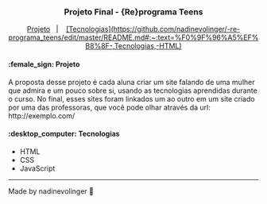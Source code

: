 <h3 align="center"> 
	Projeto Final - {Re}programa Teens
</h3>
<p align="center"> 
  <a href="#woman_technologist-project">Projeto</a>&nbsp;&nbsp;&nbsp;|&nbsp;&nbsp;&nbsp;
  <a href="#mag_right-technologies">[Tecnologias](https://github.com/nadinevolinger/-re-programa_teens/edit/master/README.md#:~:text=%F0%9F%96%A5%EF%B8%8F-,Tecnologias,-HTML)
  </a>

</p>
<h4>:female_sign: Projeto </h4>

<p> A proposta desse projeto é cada aluna criar um site falando de uma mulher que admira e um pouco sobre si, usando as tecnologias aprendidas durante o curso. No final, esses sites foram linkados um ao outro em um site criado por uma das professoras, que você pode olhar através da url: http://exemplo.com/
</p>
<h4>:desktop_computer: Tecnologias </h4>

- HTML
- CSS
- JavaScript

  
---
Made by nadinevolinger :crescent_moon:
